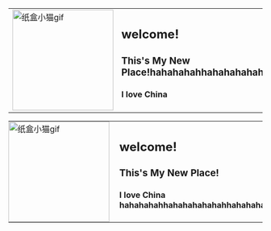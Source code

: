 <table>
<tr>
<td><img src="https://cdn.pixabay.com/animation/2025/06/02/00/11/00-11-22-330_256.gif" alt="纸盒小猫gif" width="200"></td>
<td>
  <h2> welcome!</h2>
      <h3>This's My New Place!hahahahahhahahahahahahhahahahahahhahahahahahhahahahahhahahahahahahha</h3> 
      <h4>I love China</h4> 
</td>
</tr>
</table>

<table style="border-collapse: collapse; border: none;">
<tr>
  <td style="border: none; padding: 0;">
    <img src="https://cdn.pixabay.com/animation/2025/06/02/00/11/00-11-22-330_256.gif" alt="纸盒小猫gif" width="200">
  </td>
  <td style="border: none; padding: 0 0 0 20px;">
      <h2> welcome!</h2>
      <h3>This's My New Place!</h3> 
      <h4>I love China hahahahahhahahahahahahhahahahahahhahahahahahhahahahahhahahahahahahha</h4> 
  </td>
</tr>
</table>